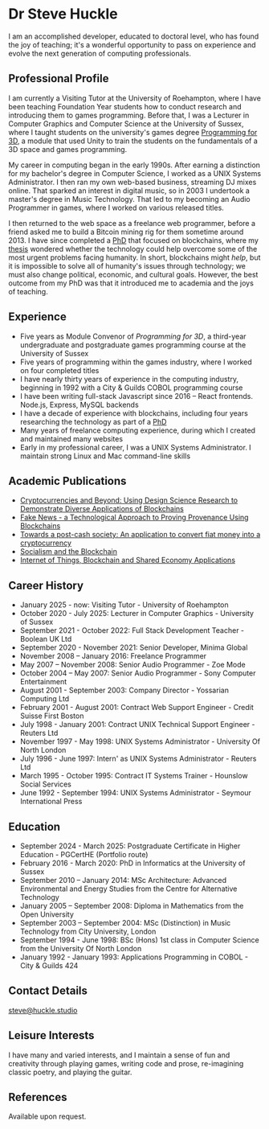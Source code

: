 # Dr Steve Huckle

I am an accomplished developer, educated to doctoral level, who has found the joy of teaching; it's a wonderful opportunity to pass on experience and evolve the next generation of computing professionals.

## Professional Profile

I am currently a Visiting Tutor at the University of Roehampton, where I have been teaching Foundation Year students how to conduct research and introducing them to games programming. Before that, I was a Lecturer in Computer Graphics and Computer Science at the University of Sussex, where I taught students on the university's games degree [Programming for 3D](https://github.com/glowkeeper/P3D), a module that used Unity to train the students on the fundamentals of a 3D space and games programming.

My career in computing began in the early 1990s. After earning a distinction for my bachelor's degree in Computer Science, I worked as a UNIX Systems Administrator. I then ran my own web-based business, streaming DJ mixes online. That sparked an interest in digital music, so in 2003 I undertook a master's degree in Music Technology. That led to my becoming an Audio Programmer in games, where I worked on various released titles.

I then returned to the web space as a freelance web programmer, before a friend asked me to build a Bitcoin mining rig for them sometime around 2013. I have since completed a [PhD](/academia/phd) that focused on blockchains, where my [thesis](/assets/docs/pHDThesis.pdf) wondered whether the technology could help overcome some of the most urgent problems facing humanity. In short, blockchains might _help_, but it is impossible to solve all of humanity's issues through technology; we must also change political, economic, and cultural goals. However, the best outcome from my PhD was that it introduced me to academia and the joys of teaching.

## Experience

- Five years as Module Convenor of _Programming for 3D_, a third-year undergraduate and postgraduate games programming course at the University of Sussex
- Five years of programming within the games industry, where I worked on four completed titles
- I have nearly thirty years of experience in the computing industry, beginning in 1992 with a City & Guilds COBOL programming course
- I have been writing full-stack Javascript since 2016 – React frontends. Node.js, Express, MySQL backends
- I have a decade of experience with blockchains, including four years researching the technology as part of a [PhD](/academia/phd)
- Many years of freelance computing experience, during which I created and maintained many websites
- Early in my professional career, I was a UNIX Systems Administrator. I maintain strong Linux and Mac command-line skills

## Academic Publications

- [Cryptocurrencies and Beyond: Using Design Science Research to Demonstrate Diverse Applications of Blockchains](http://sro.sussex.ac.uk/id/eprint/90377/)
- [Fake News - a Technological Approach to Proving Provenance Using Blockchains](https://doi.org/10.1089/big.2017.0071)
- [Towards a post-cash society: An application to convert fiat money into a cryptocurrency](http://firstmonday.org/ojs/index.php/fm/article/view/7410/6003)
- [Socialism and the Blockchain](http://www.mdpi.com/1999-5903/8/4/49)
- [Internet of Things, Blockchain and Shared Economy Applications](http://dx.doi.org/10.1016/j.procs.2016.09.074)

## Career History

- January 2025 - now: Visiting Tutor - University of Roehampton
- October 2020 - July 2025: Lecturer in Computer Graphics - University of Sussex
- September 2021 - October 2022: Full Stack Development Teacher - Boolean UK Ltd
- September 2020 - November 2021: Senior Developer, Minima Global
- November 2008 – January 2016: Freelance Programmer
- May 2007 – November 2008: Senior Audio Programmer - Zoe Mode
- October 2004 – May 2007: Senior Audio Programmer - Sony Computer Entertainment
- August 2001 - September 2003: Company Director - Yossarian Computing Ltd
- February 2001 - August 2001: Contract Web Support Engineer - Credit Suisse First Boston
- July 1998 - January 2001: Contract UNIX Technical Support Engineer - Reuters Ltd
- November 1997 - May 1998: UNIX Systems Administrator - University Of North London
- July 1996 - June 1997: Intern' as UNIX Systems Administrator - Reuters Ltd
- March 1995 - October 1995: Contract IT Systems Trainer - Hounslow Social Services
- June 1992 - September 1994: UNIX Systems Administrator - Seymour International Press

## Education

- September 2024 - March 2025: Postgraduate Certificate in Higher Education - PGCertHE (Portfolio route)
- February 2016 - March 2020: PhD in Informatics at the University of Sussex
- September 2010 – January 2014: MSc Architecture: Advanced Environmental and Energy Studies from the Centre for Alternative Technology
- January 2005 – September 2008: Diploma in Mathematics from the Open University
- September 2003 – September 2004: MSc (Distinction) in Music Technology from City University, London
- September 1994 - June 1998: BSc (Hons) 1st class in Computer Science from the University Of North London
- January 1992 - January 1993: Applications Programming in COBOL - City & Guilds 424

## Contact Details

<steve@huckle.studio>

## Leisure Interests

I have many and varied interests, and I maintain a sense of fun and creativity through playing games, writing code and prose, re-imagining classic poetry, and playing the guitar.

## References

Available upon request.

&nbsp;
